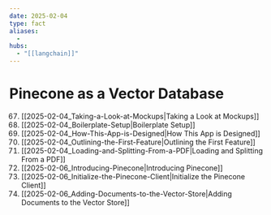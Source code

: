```yaml
---
date: 2025-02-04
type: fact
aliases:
  -
hubs:
  - "[[langchain]]"
---
```


# Pinecone as a Vector Database

67. [[2025-02-04_Taking-a-Look-at-Mockups|Taking a Look at Mockups]]
68. [[2025-02-04_Boilerplate-Setup|Boilerplate Setup]]
69. [[2025-02-04_How-This-App-is-Designed|How This App is Designed]]
70. [[2025-02-04_Outlining-the-First-Feature|Outlining the First Feature]]
71. [[2025-02-04_Loading-and-Splitting-From-a-PDF|Loading and Splitting From a PDF]]
72. [[2025-02-06_Introducing-Pinecone|Introducing Pinecone]]
73. [[2025-02-06_Initialize-the-Pinecone-Client|Initialize the Pinecone Client]]
74. [[2025-02-06_Adding-Documents-to-the-Vector-Store|Adding Documents to the Vector Store]]
